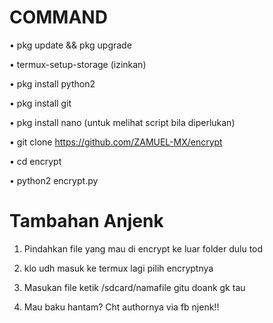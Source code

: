 # COMMAND

• pkg update && pkg upgrade

• termux-setup-storage (izinkan)

• pkg install python2

• pkg install git

• pkg install nano (untuk melihat script bila diperlukan)

• git clone https://github.com/ZAMUEL-MX/encrypt

• cd encrypt

• python2 encrypt.py

# Tambahan Anjenk

1. Pindahkan file yang mau di encrypt ke luar folder dulu tod

2. klo udh masuk ke termux lagi pilih encryptnya

3. Masukan file ketik /sdcard/namafile gitu doank gk tau

4. Mau baku hantam? Cht authornya via fb njenk!!
